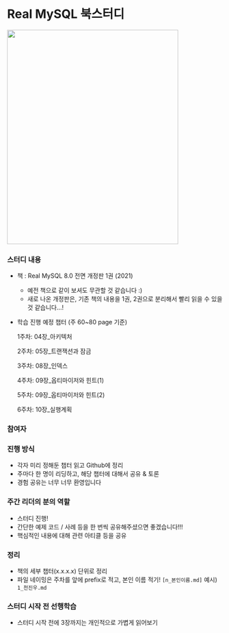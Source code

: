 # Real MySQL 북스터디

<img src="https://user-images.githubusercontent.com/76773202/222942181-b59974a4-0414-4e35-b96d-bd3c1e9e5d2f.png" width="400" height="500"/>

### 스터디 내용

- 책 : Real MySQL 8.0 전면 개정판 1권 (2021)
    - 예전 책으로 같이 보셔도 무관할 것 같습니다 :)
    - 새로 나온 개정판은, 기존 책의 내용을 1권, 2권으로 분리해서 빨리 읽을 수 있을 것 같습니다…!

- 학습 진행 예정 챕터 (주 60~80 page 기준)
    
    1주차: 04장_아키텍처
    
    2주차: 05장_트랜잭션과 잠금
    
    3주차: 08장_인덱스
    
    4주차: 09장_옵티마이저와 힌트(1)
    
    5주차: 09장_옵티마이저와 힌트(2)
    
    6주차: 10장_실행계획

### 참여자

 
### 진행 방식

- 각자 미리 정해둔 챕터 읽고 Github에 정리
- 주마다 한 명이 리딩하고, 해당 챕터에 대해서 공유 & 토론
- 경험 공유는 너무 너무 환영입니다


### 주간 리더의 분의 역할

- 스터디 진행!
- 간단한 예제 코드 / 사례 등을 한 번씩 공유해주셨으면 좋겠습니다!!!
- 핵심적인 내용에 대해 관련 아티클 등을 공유


### 정리

- 책의 세부 챕터(x.x.x.x) 단위로 정리
- 파일 네이밍은 주차를 앞에 prefix로 적고, 본인 이름 적기! `[n_본인이름.md]` 예시) `1_천진우.md`
  
### 스터디 시작 전 선행학습

- 스터디 시작 전에 3장까지는 개인적으로 가볍게 읽어보기

